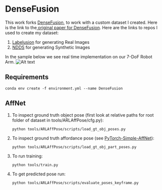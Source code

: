 # DenseFusion

This work forks [DenseFusion](https://github.com/j96w/DenseFusion), to work with a custom dataset I created. Here is the link to the[ original paper for DenseFusion](https://arxiv.org/abs/1901.04780). Here are the links to repos I used to create my dataset:

1. [Labelusion](https://github.com/akeaveny/LabelFusion) for generating Real Images
2. [NDDS](https://github.com/NVIDIA/Dataset_Synthesizer) for generating Synthetic Images   

In the sample below we see real time implementation on our 7-DoF Robot Arm.
![Alt text](samples/demo.gif?raw=true "Title")

## Requirements
   ```
   conda env create -f environment.yml --name DenseFusion
   ```

## AffNet
1. To inspect ground truth object pose (first look at relative paths for root folder of dataset in tools/ARLAffPose/cfg.py):
   ```
   python tools/ARLAffPose/scripts/load_gt_obj_poses.py
   ```
1. To inspect ground truth affordance pose (see [PyTorch-Simple-AffNet](https://github.com/akeaveny/PyTorch-Simple-AffNet/blob/master/README.md)):
   ```
   python tools/ARLAffPose/scripts/load_gt_obj_part_poses.py
   ```
3. To run training:
   ```
   python tools/train.py
   ```
4. To get predicted pose run:
   ```
   python tools/ARLAffPose/scripts/evaluate_poses_keyframe.py
   ```
